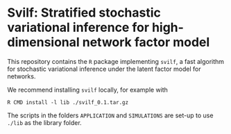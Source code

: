 # Svilf: Stratified stochastic variational inference for high-dimensional network factor model	

This repository contains the `R` package implementing `svilf`, a fast algorithm for stochastic variational inference under the latent factor model for networks.

We recommend installing `svilf` locally, for example with

```
R CMD install -l lib ./svilf_0.1.tar.gz
```

The scripts in the folders `APPLICATION` and `SIMULATIONS` are set-up to use `./lib` as the library folder.
